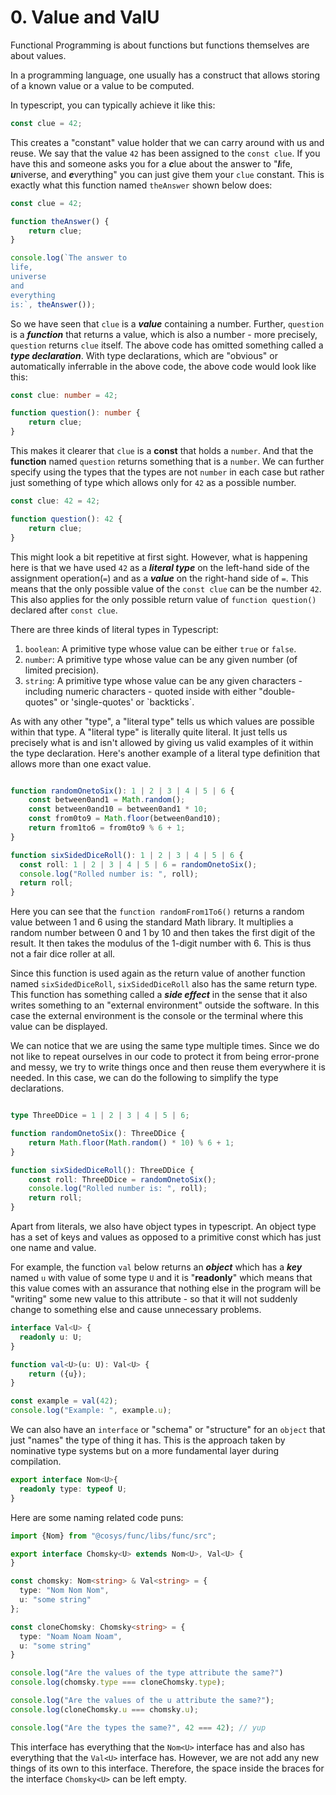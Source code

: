 # 0. Value and ValU

Functional Programming is about functions but functions themselves are about values. 

In a programming language, one usually has a construct that allows storing of a known value or a value to be computed.

In typescript, you can typically achieve it like this:

```typescript
const clue = 42;
```

This creates a "constant" value holder that we can carry around with us and reuse. We say that the value `42` has been 
assigned to the `const clue`. If you have this and someone asks you for a ***c***lue about the answer to "***l***ife,
***u***niverse, and ***e***verything" you can just give them your `clue` constant. This is exactly what this function named `theAnswer` shown below does:


```typescript
const clue = 42;

function theAnswer() {
    return clue;
}

console.log(`The answer to 
life, 
universe 
and 
everything 
is:`, theAnswer());
```

So we have seen that `clue` is a **_value_** containing a number. Further, `question` is a **_function_** that 
returns a value, which is also a number - more precisely, `question` returns `clue` itself. The above code has 
omitted something called a **_type declaration_**. With type declarations, which are "obvious" or automatically 
inferrable in the above code, the above code would look like this: 

```typescript
const clue: number = 42;

function question(): number {
    return clue;
}
```

This makes it clearer that `clue` is a **const** that holds a `number`. And that the **function** named `question` 
returns something that is a `number`. We can further specify using the types that the types are not `number` in each 
case but rather just something of type which allows only for `42` as a possible number.   

```typescript
const clue: 42 = 42;

function question(): 42 {
    return clue;
}
```

This might look a bit repetitive at first sight. However, what is happening here is that we have used `42` as a 
**_literal type_** on the left-hand side of the assignment operation(`=`) and as a **_value_** on the right-hand side of `=`. 
This means that the only possible value of the `const clue` can be the number `42`. This also applies for the only 
possible return value of `function question()` declared after `const clue`.

There are three kinds of literal types in Typescript:
1. `boolean`: A primitive type whose value can be either `true` or `false`.
2. `number`: A primitive type whose value can be any given number (of limited precision).
3. `string`: A primitive type whose value can be any given characters - including numeric characters - quoted inside 
   with either "double-quotes" or 'single-quotes' or \`backticks\`.  

As with any other "type", a "literal type" tells us which values are possible within that type. A "literal type" is 
literally quite literal. It just tells us precisely what is and isn't allowed by giving us valid examples of it 
within the type declaration. Here's another example of a literal type definition that allows more than one exact value.

```typescript

function randomOnetoSix(): 1 | 2 | 3 | 4 | 5 | 6 {
    const between0and1 = Math.random();
    const between0and10 = between0and1 * 10;
    const from0to9 = Math.floor(between0and10);
    return from1to6 = from0to9 % 6 + 1;
}

function sixSidedDiceRoll(): 1 | 2 | 3 | 4 | 5 | 6 {
  const roll: 1 | 2 | 3 | 4 | 5 | 6 = randomOnetoSix();
  console.log("Rolled number is: ", roll);
  return roll;
}
```

Here you can see that the `function randomFrom1To6()` returns a random value between 1 and 6 using the standard Math library. It multiplies a random number between 0 and 1 by 10 and then takes the first digit of the result. It then takes the modulus of the 1-digit number with 6. This is thus not a fair dice roller at all. 

Since this function is used again as the return value of another function named `sixSidedDiceRoll`, `sixSidedDiceRoll` also has the same return type. This function has something called a **_side effect_** in the sense that it also writes something to an "external environment" outside the software. In this case the external environment is the console or the terminal where this value can be displayed. 

We can notice that we are using the same type multiple times. Since we do not like to repeat ourselves in our code to protect it from being error-prone and messy, we try to write things once and then reuse them everywhere it is needed. In this case, we can do the following to simplify the type declarations.

```typescript

type ThreeDDice = 1 | 2 | 3 | 4 | 5 | 6;

function randomOnetoSix(): ThreeDDice {
    return Math.floor(Math.random() * 10) % 6 + 1;
}

function sixSidedDiceRoll(): ThreeDDice {
    const roll: ThreeDDice = randomOnetoSix();
    console.log("Rolled number is: ", roll);
    return roll;
} 

```

Apart from literals, we also have object types in typescript. An object type has a set of keys and values as opposed to a primitive const which has just one name and value.

For example, the function `val` below returns an **_object_** which has a **_key_** named `u` with value of some 
type `U` and it is "**readonly**" which means that this value comes with an assurance that nothing else in the program will be "writing" some new value to this attribute - so that it will not suddenly change to something else and cause unnecessary problems.

```typescript
interface Val<U> {
  readonly u: U;
}

function val<U>(u: U): Val<U> {
    return ({u});
}

const example = val(42);
console.log("Example: ", example.u);
```

We can also have an `interface` or "schema" or "structure" for an `object` that just "names" the type of thing it has. This is the approach taken by nominative type systems but on a more fundamental layer during compilation.

```typescript
export interface Nom<U>{
  readonly type: typeof U;
}
```

Here are some naming related code puns:

```typescript
import {Nom} from "@cosys/func/libs/func/src";

export interface Chomsky<U> extends Nom<U>, Val<U> {
}

const chomsky: Nom<string> & Val<string> = {
  type: "Nom Nom Nom",
  u: "some string"
};

const cloneChomsky: Chomsky<string> = {
  type: "Noam Noam Noam",
  u: "some string"
}

console.log("Are the values of the type attribute the same?")
console.log(chomsky.type === cloneChomsky.type);

console.log("Are the values of the u attribute the same?");
console.log(cloneChomsky.u === chomsky.u);

console.log("Are the types the same?", 42 === 42); // yup
```

This interface has everything that the `Nom<U>` interface has and also has everything that the `Val<U>` interface has. However, we are not add any new things of its own to this interface. Therefore, the space inside the braces for the interface `Chomsky<U>` can be left empty.
